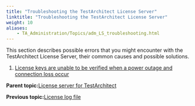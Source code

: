 ```yaml
--- 
title: "Troubleshooting the TestArchitect License Server"
linktitle: "Troubleshooting the TestArchitect License Server"
weight: 10
aliases: 
    - TA_Administration/Topics/adm_LS_troubleshooting.html
---
```


This section describes possible errors that you might encounter with the TestArchitect License Server, their common causes and possible solutions.

1.  [License keys are unable to be verified when a power outage and connection loss occur](../../TA_Administration/Topics/adm_LS_troubleshooting_license_keys_not_validated.md)  


**Parent topic:**[License server for TestArchitect](../../TA_Administration/Topics/LS_TA_License_server.md)

**Previous topic:**[License log file](../../TA_Administration/Topics/adm_License_server_log_file.md)

